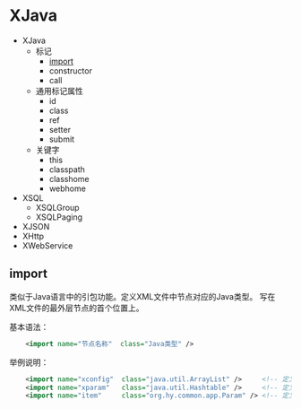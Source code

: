 # XJava



* XJava
	* 标记
		* [import](#import)
		* constructor
		* call
	* 通用标记属性
		* id
		* class
		* ref
		* setter
		* submit
	* 关键字
		* this
		* classpath
		* classhome
		* webhome
* XSQL
	* XSQLGroup
	* XSQLPaging
* XJSON
* XHttp
* XWebService



import
------
类似于Java语言中的引包功能。定义XML文件中节点对应的Java类型。
写在XML文件的最外层节点的首个位置上。	

基本语法：
```xml
	<import name="节点名称"  class="Java类型" />
```
举例说明：
```xml
	<import name="xconfig"  class="java.util.ArrayList" />     <!-- 定义一个List集合的节点名称 -->
	<import name="xparam"   class="java.util.Hashtable" />     <!-- 定义一个Map集合的节点名称 -->
	<import name="item"     class="org.hy.common.app.Param" /> <!-- 定义一个自定义对象类型的节点名称 -->
```